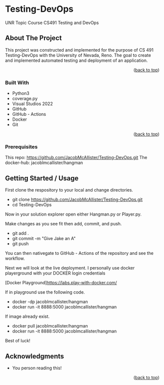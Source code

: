 # Testing-DevOps
UNR Topic Course CS491 Testing and DevOps

<!-- ABOUT THE PROJECT -->
## About The Project

This project was constructed and implemented for the purpose of CS 491 Testing-DevOps with the University of Nevada, Reno.  The goal to create and implemented automated testing and deployment of an application.

<p align="right">(<a href="#top">back to top</a>)</p>



### Built With

* Python3
* coverage.py
* Visual Studios 2022 
* GitHub
* GitHub - Actions
* Docker
* Git

<p align="right">(<a href="#top">back to top</a>)</p>

### Prerequisites

This repo: https://github.com/JacobMcAllister/Testing-DevOps.git
The docker-hub: jacoblmcallister/hangman

<!-- GETTING STARTED -->
## Getting Started / Usage

First clone the respository to your local and change directories.
- git clone https://github.com/JacobMcAllister/Testing-DevOps.git
- cd Testing-DevOps

Now in your solution explorer open either Hangman.py or Player.py.

Make changes as you see fit then add, commit, and push.

- git add .
- git commit -m "Give Jake an A"
- git push

You can then nativegate to GitHub - Actions of the repository and see the workflow.

Next we will look at the live deployment. I personally use docker playerground with your DOCKER login credentials 

[Docker Playground]https://labs.play-with-docker.com/

If in playground use the following code.

- docker -dp jacoblmcallister/hangman
- docker run -it 8888:5000 jacoblmcallister/hangman

If image already exist.

- docker pull jacoblmcallister/hangman
- docker run -it 8888:5000 jacoblmcallister/hangman

Best of luck!

<!-- ACKNOWLEDGMENTS -->
## Acknowledgments

* You person reading this!

<p align="right">(<a href="#top">back to top</a>)</p>
